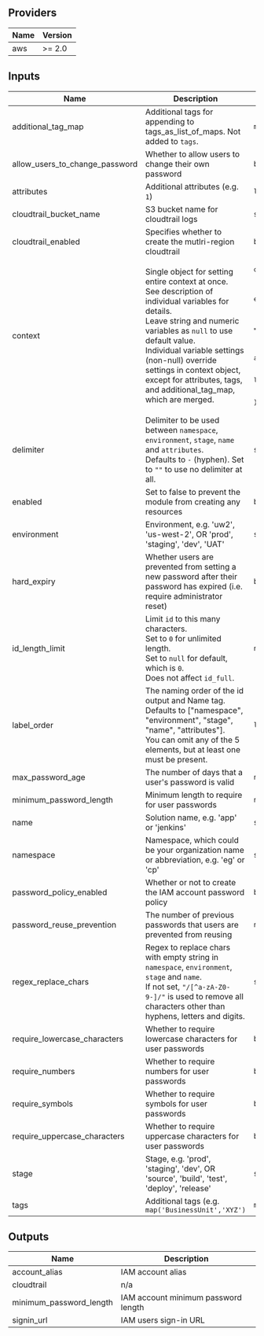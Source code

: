 ## Providers

| Name | Version |
|------|---------|
| aws | >= 2.0 |

## Inputs

| Name | Description | Type | Default | Required |
|------|-------------|------|---------|:-----:|
| additional\_tag\_map | Additional tags for appending to tags\_as\_list\_of\_maps. Not added to `tags`. | `map(string)` | `{}` | no |
| allow\_users\_to\_change\_password | Whether to allow users to change their own password | `bool` | `true` | no |
| attributes | Additional attributes (e.g. `1`) | `list(string)` | `[]` | no |
| cloudtrail\_bucket\_name | S3 bucket name for cloudtrail logs | `string` | n/a | yes |
| cloudtrail\_enabled | Specifies whether to create the mutlri-region cloudtrail | `bool` | `true` | no |
| context | Single object for setting entire context at once.<br>See description of individual variables for details.<br>Leave string and numeric variables as `null` to use default value.<br>Individual variable settings (non-null) override settings in context object,<br>except for attributes, tags, and additional\_tag\_map, which are merged. | <pre>object({<br>    enabled             = bool<br>    namespace           = string<br>    environment         = string<br>    stage               = string<br>    name                = string<br>    delimiter           = string<br>    attributes          = list(string)<br>    tags                = map(string)<br>    additional_tag_map  = map(string)<br>    regex_replace_chars = string<br>    label_order         = list(string)<br>    id_length_limit     = number<br>  })</pre> | <pre>{<br>  "additional_tag_map": {},<br>  "attributes": [],<br>  "delimiter": null,<br>  "enabled": true,<br>  "environment": null,<br>  "id_length_limit": null,<br>  "label_order": [],<br>  "name": null,<br>  "namespace": null,<br>  "regex_replace_chars": null,<br>  "stage": null,<br>  "tags": {}<br>}</pre> | no |
| delimiter | Delimiter to be used between `namespace`, `environment`, `stage`, `name` and `attributes`.<br>Defaults to `-` (hyphen). Set to `""` to use no delimiter at all. | `string` | n/a | yes |
| enabled | Set to false to prevent the module from creating any resources | `bool` | n/a | yes |
| environment | Environment, e.g. 'uw2', 'us-west-2', OR 'prod', 'staging', 'dev', 'UAT' | `string` | n/a | yes |
| hard\_expiry | Whether users are prevented from setting a new password after their password has expired (i.e. require administrator reset) | `bool` | `false` | no |
| id\_length\_limit | Limit `id` to this many characters.<br>Set to `0` for unlimited length.<br>Set to `null` for default, which is `0`.<br>Does not affect `id_full`. | `number` | n/a | yes |
| label\_order | The naming order of the id output and Name tag.<br>Defaults to ["namespace", "environment", "stage", "name", "attributes"].<br>You can omit any of the 5 elements, but at least one must be present. | `list(string)` | n/a | yes |
| max\_password\_age | The number of days that a user's password is valid | `number` | `0` | no |
| minimum\_password\_length | Minimum length to require for user passwords | `number` | `8` | no |
| name | Solution name, e.g. 'app' or 'jenkins' | `string` | n/a | yes |
| namespace | Namespace, which could be your organization name or abbreviation, e.g. 'eg' or 'cp' | `string` | n/a | yes |
| password\_policy\_enabled | Whether or not to create the IAM account password policy | `bool` | `true` | no |
| password\_reuse\_prevention | The number of previous passwords that users are prevented from reusing | `number` | `5` | no |
| regex\_replace\_chars | Regex to replace chars with empty string in `namespace`, `environment`, `stage` and `name`.<br>If not set, `"/[^a-zA-Z0-9-]/"` is used to remove all characters other than hyphens, letters and digits. | `string` | n/a | yes |
| require\_lowercase\_characters | Whether to require lowercase characters for user passwords | `bool` | `true` | no |
| require\_numbers | Whether to require numbers for user passwords | `bool` | `true` | no |
| require\_symbols | Whether to require symbols for user passwords | `bool` | `true` | no |
| require\_uppercase\_characters | Whether to require uppercase characters for user passwords | `bool` | `true` | no |
| stage | Stage, e.g. 'prod', 'staging', 'dev', OR 'source', 'build', 'test', 'deploy', 'release' | `string` | n/a | yes |
| tags | Additional tags (e.g. `map('BusinessUnit','XYZ')` | `map(string)` | `{}` | no |

## Outputs

| Name | Description |
|------|-------------|
| account\_alias | IAM account alias |
| cloudtrail | n/a |
| minimum\_password\_length | IAM account minimum password length |
| signin\_url | IAM users sign-in URL |

